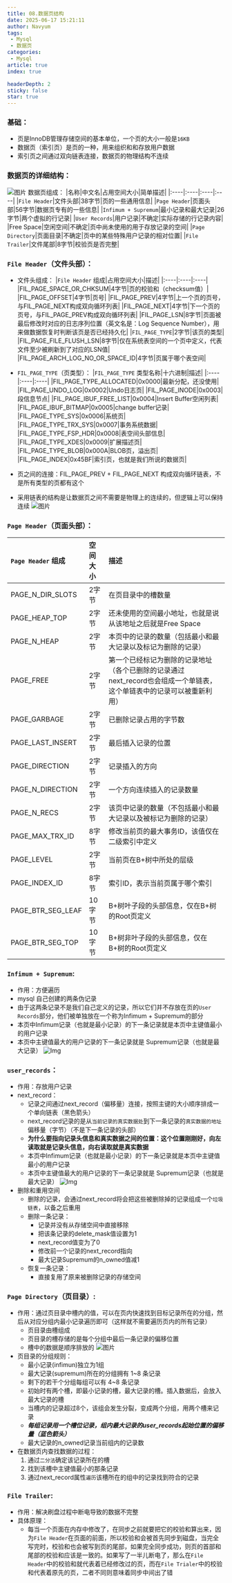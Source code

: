 ```yaml
---
title: 08.数据页结构
date: 2025-06-17 15:21:11
author: Navyum
tags: 
 - Mysql
 - 数据页
categories: 
 - Mysql
article: true
index: true

headerDepth: 2
sticky: false
star: true
---
```



### 基础：
- 页是InnoDB管理存储空间的基本单位，一个页的大小一般是`16KB`
- 数据页（索引页）是页的一种，用来组织和和存放用户数据
- 索引页之间通过双向链表连接，数据页的物理结构不连续

### 数据页的详细结构：
![图片](https://raw.staticdn.net/Navyum/imgbed/pic/IMG/f1ccac71f2562f6a1e904a67c0a34d51.png)
数据页组成：
|名称|中文名|占用空间大小|简单描述|
|:----|:----|:----|:----|
|`File Header`|文件头部|38字节|页的一些通用信息|
|`Page Header`|页面头部|56字节|数据页专有的一些信息|
|`Infimum + Supremum`|最小记录和最大记录|26字节|两个虚拟的行记录|
|`User Records`|用户记录|不确定|实际存储的行记录内容|
|Free Space|空闲空间|不确定|页中尚未使用的用于存放记录的空间|
|`Page Directory`|页面目录|不确定|页中的某些特殊用户记录的相对位置|
|`File Trailer`|文件尾部|8字节|校验页是否完整|

### `File Header`（文件头部）：
* 文件头组成：
|`File Header` 组成|占用空间大小|描述|
|:----|:----|:----|
|FIL_PAGE_SPACE_OR_CHKSUM|4字节|页的校验和（checksum值）|
|FIL_PAGE_OFFSET|4字节|页号|
|FIL_PAGE_PREV|4字节|上一个页的页号，与FIL_PAGE_NEXT构成双向循环列表|
|FIL_PAGE_NEXT|4字节|下一个页的页号，与FIL_PAGE_PREV构成双向循环列表|
|FIL_PAGE_LSN|8字节|页面被最后修改时对应的日志序列位置（英文名是：Log Sequence Number），用来做数据恢复时判断该页是否已经持久化|
|`FIL_PAGE_TYPE`|2字节|该页的类型|
|FIL_PAGE_FILE_FLUSH_LSN|8字节|仅在系统表空间的一个页中定义，代表文件至少被刷新到了对应的LSN值|
|FIL_PAGE_ARCH_LOG_NO_OR_SPACE_ID|4字节|页属于哪个表空间|
    
* `FIL_PAGE_TYPE`（页类型）：
|`FIL_PAGE_TYPE` 类型名称|十六进制|描述|
|:----|:----|:----|
|FIL_PAGE_TYPE_ALLOCATED|0x0000|最新分配，还没使用|
|FIL_PAGE_UNDO_LOG|0x0002|Undo日志页|
|FIL_PAGE_INODE|0x0003|段信息节点|
|FIL_PAGE_IBUF_FREE_LIST|0x0004|Insert Buffer空闲列表|
|FIL_PAGE_IBUF_BITMAP|0x0005|change buffer记录|
|FIL_PAGE_TYPE_SYS|0x0006|系统页|
|FIL_PAGE_TYPE_TRX_SYS|0x0007|事务系统数据|
|FIL_PAGE_TYPE_FSP_HDR|0x0008|表空间头部信息|
|FIL_PAGE_TYPE_XDES|0x0009|扩展描述页|
|FIL_PAGE_TYPE_BLOB|0x000A|BLOB页，溢出页|
|FIL_PAGE_INDEX|0x45BF|索引页，也就是我们所说的数据页|


* 页之间的连接：FIL_PAGE_PREV + FIL_PAGE_NEXT 构成双向循环链表，不是所有类型的页都有这个
* 采用链表的结构是让数据页之间不需要是物理上的连续的，但逻辑上可以保持连续
![图片](https://raw.staticdn.net/Navyum/imgbed/pic/IMG/4499ff2280bc5433c2808a34a47435b7.png)


### `Page Header`（页面头部）：
|`Page Header` 组成|空间大小|描述|
|:----|:----|:----|
|PAGE_N_DIR_SLOTS|2字节|在页目录中的槽数量|
|PAGE_HEAP_TOP|2字节|还未使用的空间最小地址，也就是说从该地址之后就是Free Space|
|PAGE_N_HEAP|2字节|本页中的记录的数量（包括最小和最大记录以及标记为删除的记录）|
|PAGE_FREE|2字节|第一个已经标记为删除的记录地址（各个已删除的记录通过next_record也会组成一个单链表，这个单链表中的记录可以被重新利用）|
|PAGE_GARBAGE|2字节|已删除记录占用的字节数|
|PAGE_LAST_INSERT|2字节|最后插入记录的位置|
|PAGE_DIRECTION|2字节|记录插入的方向|
|PAGE_N_DIRECTION|2字节|一个方向连续插入的记录数量|
|PAGE_N_RECS|2字节|该页中记录的数量（不包括最小和最大记录以及被标记为删除的记录）|
|PAGE_MAX_TRX_ID|8字节|修改当前页的最大事务ID，该值仅在二级索引中定义|
|PAGE_LEVEL|2字节|当前页在B+树中所处的层级|
|PAGE_INDEX_ID|8字节|索引ID，表示当前页属于哪个索引|
|PAGE_BTR_SEG_LEAF|10字节|B+树叶子段的头部信息，仅在B+树的Root页定义|
|PAGE_BTR_SEG_TOP|10字节|B+树非叶子段的头部信息，仅在B+树的Root页定义|

### `Infimum + Supremum`:
* 作用：方便遍历
* mysql 自己创建的两条伪记录
* 由于这两条记录不是我们自己定义的记录，所以它们并不存放在页的`User Records`部分，他们被单独放在一个称为Infimum + Supremum的部分
* 本页中Infimum记录（也就是最小记录）的下一条记录就是本页中主键值最小的用户记录
* 本页中主键值最大的用户记录的下一条记录就是 Supremum记录（也就是最大记录）
  ![Img](https://raw.staticdn.net/Navyum/imgbed/pic/IMG/967bb4d83797d8e3ad995d2057f3ae62.png)

### `user_records`： 
* 作用：存放用户记录
* next_record：
    * 记录之间通过next_record（偏移量）连接，按照主键的大小顺序排成一个单向链表（黑色箭头）
    * next_record记录的是从`当前记录的真实数据处`到下一条记录的`真实数据的地址`偏移量（字节）（不是下一条记录的头部）
    * **为什么要指向记录头信息和真实数据之间的位置：这个位置刚刚好，向左读取就是记录头信息，向右读取就是真实数据**
    * 本页中Infimum记录（也就是最小记录）的下一条记录就是本页中主键值最小的用户记录
    * 本页中主键值最大的用户记录的下一条记录就是 Supremum记录（也就是最大记录）
    ![Img](https://raw.staticdn.net/Navyum/imgbed/pic/IMG/b1f83f15e0501bdc3559c41d535d4423.png)
* 删除和重用空间
    * 删除的记录，会通过next_record将会把这些被删除掉的记录组成一个`垃圾链表`，以备之后重用
    * 删除一条记录：
        * 记录并没有从存储空间中直接移除
        * 把该条记录的delete_mask值设置为1
        * next_record值变为了0
        * 修改前一个记录的next_record指向
        * 最大记录Supremum的n_owned值减1
    * 恢复一条记录：
        * 直接复用了原来被删除记录的存储空间

### `Page Directory`（页目录）:
- 作用：通过页目录中槽内的值，可以在页内快速找到目标记录所在的分组，然后从对应分组内最小记录遍历即可（这样就不需要遍历页内的所有记录）
    - 页目录由槽组成
    - 页目录的槽存储的是每个分组中最后一条记录的偏移位置
    - 槽中的数据是顺序排放的
    ![图片](https://raw.staticdn.net/Navyum/imgbed/pic/IMG/b8024de34930678a090fa1759d97d548.png)
- 页目录的分组规则：
    * 最小记录(infimun)独立为1组
    * 最大记录(supremum)所在的分组拥有 1~8 条记录
    * 剩下的若干个分组每组可以有 4~8 条记录
    * 初始时有两个槽，即最小记录的槽，最大记录的槽。插入数据后，会放入最大记录的槽
    * 当槽内的记录超过8个，该组会发生分裂，变成两个分组，用两个槽来记录
    * ***每组记录用一个槽位记录，组内最大记录的user_records起始位置的偏移量（蓝色箭头）***
    * 最大记录的n_owned记录当前组内的记录数
- 在数据页内查找数据的过程：
    1. 通过`二分法`确定该记录所在的槽
    2. 找到该槽中主键值最小的那条记录
    3. 通过next_record属性`遍历`该槽所在的组中的记录找到符合的记录

### `File Trailer`:
* 作用：解决刷盘过程中断电导致的数据不完整
* 具体原理：
    * 每当一个页面在内存中修改了，在同步之前就要把它的校验和算出来，因为`File Header`在页面的前面，所以校验和会被首先同步到磁盘，当完全写完时，校验和也会被写到页的尾部，如果完全同步成功，则页的首部和尾部的校验和应该是一致的。如果写了一半儿断电了，那么在`File Header`中的校验和就代表着已经修改过的页，而在`File Trialer`中的校验和代表着原先的页，二者不同则意味着同步中间出了错 
